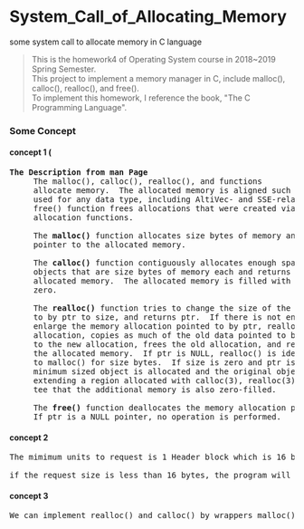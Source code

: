 # System_Call_of_Allocating_Memory
some system call to allocate memory in C language

> This is the homework4 of Operating System course in 2018~2019 Spring Semester.</br>
> This project to implement a memory manager in C, include malloc(), calloc(), realloc(), and free().</br>
> To implement this homework, I reference the book, "The C Programming Language".

### Some Concept

#### concept 1 (
<pre>
<b>The Description from man Page</b>
     The malloc(), calloc(), realloc(), and functions
     allocate memory.  The allocated memory is aligned such that it can be
     used for any data type, including AltiVec- and SSE-related types.  The
     free() function frees allocations that were created via the preceding
     allocation functions.

     The <b>malloc()</b> function allocates size bytes of memory and returns a
     pointer to the allocated memory.

     The <b>calloc()</b> function contiguously allocates enough space for count
     objects that are size bytes of memory each and returns a pointer to the
     allocated memory.  The allocated memory is filled with bytes of value
     zero.
     
     The <b>realloc()</b> function tries to change the size of the allocation pointed
     to by ptr to size, and returns ptr.  If there is not enough room to
     enlarge the memory allocation pointed to by ptr, realloc() creates a new
     allocation, copies as much of the old data pointed to by ptr as will fit
     to the new allocation, frees the old allocation, and returns a pointer to
     the allocated memory.  If ptr is NULL, realloc() is identical to a call
     to malloc() for size bytes.  If size is zero and ptr is not NULL, a new,
     minimum sized object is allocated and the original object is freed.  When
     extending a region allocated with calloc(3), realloc(3) does not guaran-
     tee that the additional memory is also zero-filled.
     
     The <b>free()</b> function deallocates the memory allocation pointed to by ptr.
     If ptr is a NULL pointer, no operation is performed.
</pre>


#### concept 2
<pre>
The mimimum units to request is 1 Header block which is 16 bytes. In other word,</br>
if the request size is less than 16 bytes, the program will assume you need 16 bytes.
</pre>

#### concept 3
<pre>
We can implement realloc() and calloc() by wrappers malloc()
</pre>
